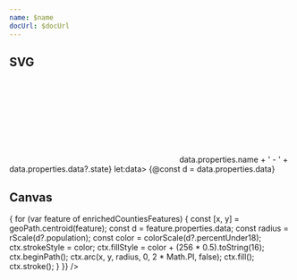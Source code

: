 ```yaml
---
name: $name
docUrl: $docUrl
---
```


<script lang="ts">
	import { index, max, sort, descending } from 'd3-array';
	import { geoIdentity } from 'd3-geo';
	import { scaleSqrt, scaleQuantize, scaleThreshold } from 'd3-scale';
	import { interpolateViridis } from 'd3-scale-chromatic';
	import { quantize } from 'd3-interpolate';
	import { feature } from 'topojson-client';

	import Preview from '$lib/docs/Preview.svelte';
	import Chart, { Canvas, Svg } from '$lib/components/Chart.svelte';
	import GeoPath from '$lib/components/GeoPath.svelte';
	import Tooltip from '$lib/components/Tooltip.svelte';
	import TooltipItem from '$lib/components/TooltipItem.svelte';

	import _population from '../_data/geo/us-county-population-2020.json';

	export let data;
	const states = feature(data.geojson, data.geojson.objects.states);
	const counties = feature(data.geojson, data.geojson.objects.counties);

	const statesById = index(states.features, d => d.id)

	const population = _population.map(d => {
		return {
			fips: d.state + d.county,
			state: statesById.get(d.state).properties.name,
			population: +d.DP05_0001E,
			populationUnder18: +d.DP05_0019E,
			percentUnder18: +d.DP05_0019PE
		}
	}) 
	const populationByFips = index(population, (d) => d.fips)

	const maxRadius = 40;
	$: rScale = scaleSqrt()
		.domain([0, max(population, d => d.population)])
		.range([0, maxRadius])
	
	$: colors = quantize(interpolateViridis, 5)
	// $: colorScale = scaleQuantize()
	// 	.domain([0, max(population, d => d.percentUnder18)])
	// 	.range(colors)
	$: colorScale = scaleThreshold()
		.domain([16, 20, 24, 28, Math.ceil(max(population, d => d.percentUnder18))])
		.range(colors)

	$: enrichedCountiesFeatures = counties.features.map(feature => {
		return {
			...feature,
			properties: {
				...feature.properties,
				data: populationByFips.get(feature.id)
			}
		}
	}).sort((a,b) => descending(a.properties.data?.population, b.properties.data?.population))
</script>

## SVG

<Preview>
	<div class="h-[600px]">
		<Chart
			geo={{
				projection: geoIdentity,
				fitGeojson: states
			}}
			let:projection
			tooltip={{ mode: 'manual' }}
			let:tooltip
		>
			<Svg>
				{#each states.features as feature}
					<GeoPath geojson={feature} class="fill-black/10 stroke-white" />
				{/each}
				{#each enrichedCountiesFeatures as feature}
					<GeoPath geojson={feature} let:geoPath>
						{@const [cx,cy] = geoPath.centroid(feature)}
						{@const d = feature.properties.data}
						<circle {cx} {cy} r={rScale(d?.population)} fill={colorScale(d?.percentUnder18)} fill-opacity={0.5} stroke={colorScale(d?.percentUnder18)} stroke-width={0.5} class="pointer-events-none" />
					</GeoPath>
				{/each}
				{#each enrichedCountiesFeatures as feature}
					<GeoPath geojson={feature} {tooltip} class="stroke-none hover:fill-black/10" />
				{/each}
			</Svg>
			<Tooltip header={(data) => data.properties.name + ' - ' + data.properties.data?.state} let:data>
				{@const d = data.properties.data}
				<TooltipItem
					label="Total Population"
					value={d?.population}
					format="integer"
					valueAlign="right"
				/>
				<TooltipItem
					label="Est. Population under 18"
					value={d?.populationUnder18}
					format="integer"
					valueAlign="right"
				/>
				<TooltipItem
					label="Est. Percent under 18"
					value={d?.percentUnder18 / 100}
					format="percentRound"
					valueAlign="right"
				/>
			</Tooltip>
		</Chart>
	</div>
</Preview>

## Canvas

<Preview>
	<div class="h-[600px] mt-10">
		<Chart
			geo={{
				projection: geoIdentity,
				fitGeojson: states
			}}
		>
			<Canvas>
				<GeoPath geojson={states} fill="rgba(0,0,0,.1)" stroke="white" />
			</Canvas>
			<Canvas>
				<GeoPath geojson={feature} render={(ctx, { geoPath }) => {
						for (var feature of enrichedCountiesFeatures) {
							const [x, y] = geoPath.centroid(feature);
							const d = feature.properties.data;
							const radius = rScale(d?.population);
							const color = colorScale(d?.percentUnder18);
							ctx.strokeStyle = color;
							ctx.fillStyle = color + (256 * 0.5).toString(16);
							ctx.beginPath();
							ctx.arc(x, y, radius, 0, 2 * Math.PI, false);
							ctx.fill();
							ctx.stroke();
						}
					}}
				/>
			</Canvas>
		</Chart>
	</div>
</Preview>
